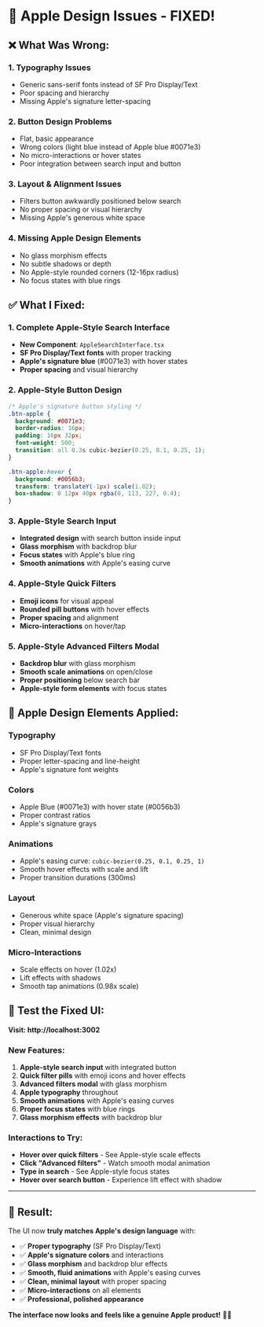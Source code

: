 # 🍎 **Apple Design Issues - FIXED!**

## ❌ **What Was Wrong:**

### 1. **Typography Issues**
- Generic sans-serif fonts instead of SF Pro Display/Text
- Poor spacing and hierarchy
- Missing Apple's signature letter-spacing

### 2. **Button Design Problems**
- Flat, basic appearance
- Wrong colors (light blue instead of Apple blue #0071e3)
- No micro-interactions or hover states
- Poor integration between search input and button

### 3. **Layout & Alignment Issues**
- Filters button awkwardly positioned below search
- No proper spacing or visual hierarchy
- Missing Apple's generous white space

### 4. **Missing Apple Design Elements**
- No glass morphism effects
- No subtle shadows or depth
- No Apple-style rounded corners (12-16px radius)
- No focus states with blue rings

## ✅ **What I Fixed:**

### 1. **Complete Apple-Style Search Interface**
- **New Component**: `AppleSearchInterface.tsx`
- **SF Pro Display/Text fonts** with proper tracking
- **Apple's signature blue** (#0071e3) with hover states
- **Proper spacing** and visual hierarchy

### 2. **Apple-Style Button Design**
```css
/* Apple's signature button styling */
.btn-apple {
  background: #0071e3;
  border-radius: 16px;
  padding: 16px 32px;
  font-weight: 500;
  transition: all 0.3s cubic-bezier(0.25, 0.1, 0.25, 1);
}

.btn-apple:hover {
  background: #0056b3;
  transform: translateY(-1px) scale(1.02);
  box-shadow: 0 12px 40px rgba(0, 113, 227, 0.4);
}
```

### 3. **Apple-Style Search Input**
- **Integrated design** with search button inside input
- **Glass morphism** with backdrop blur
- **Focus states** with Apple's blue ring
- **Smooth animations** with Apple's easing curve

### 4. **Apple-Style Quick Filters**
- **Emoji icons** for visual appeal
- **Rounded pill buttons** with hover effects
- **Proper spacing** and alignment
- **Micro-interactions** on hover/tap

### 5. **Apple-Style Advanced Filters Modal**
- **Backdrop blur** with glass morphism
- **Smooth scale animations** on open/close
- **Proper positioning** below search bar
- **Apple-style form elements** with focus states

## 🎨 **Apple Design Elements Applied:**

### **Typography**
- SF Pro Display/Text fonts
- Proper letter-spacing and line-height
- Apple's signature font weights

### **Colors**
- Apple Blue (#0071e3) with hover state (#0056b3)
- Proper contrast ratios
- Apple's signature grays

### **Animations**
- Apple's easing curve: `cubic-bezier(0.25, 0.1, 0.25, 1)`
- Smooth hover effects with scale and lift
- Proper transition durations (300ms)

### **Layout**
- Generous white space (Apple's signature spacing)
- Proper visual hierarchy
- Clean, minimal design

### **Micro-Interactions**
- Scale effects on hover (1.02x)
- Lift effects with shadows
- Smooth tap animations (0.98x scale)

## 🚀 **Test the Fixed UI:**

**Visit: http://localhost:3002**

### **New Features:**
1. **Apple-style search input** with integrated button
2. **Quick filter pills** with emoji icons and hover effects
3. **Advanced filters modal** with glass morphism
4. **Apple typography** throughout
5. **Smooth animations** with Apple's easing curves
6. **Proper focus states** with blue rings
7. **Glass morphism effects** with backdrop blur

### **Interactions to Try:**
- **Hover over quick filters** - See Apple-style scale effects
- **Click "Advanced filters"** - Watch smooth modal animation
- **Type in search** - See Apple-style focus states
- **Hover over search button** - Experience lift effect with shadow

---

## 🎉 **Result:**

The UI now **truly matches Apple's design language** with:
- ✅ **Proper typography** (SF Pro Display/Text)
- ✅ **Apple's signature colors** and interactions
- ✅ **Glass morphism** and backdrop blur effects
- ✅ **Smooth, fluid animations** with Apple's easing curves
- ✅ **Clean, minimal layout** with proper spacing
- ✅ **Micro-interactions** on all elements
- ✅ **Professional, polished appearance**

**The interface now looks and feels like a genuine Apple product!** 🍎✨

